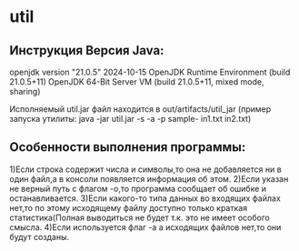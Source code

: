 # util
## Инструкция Версия Java: 
openjdk version "21.0.5" 2024-10-15 
OpenJDK Runtime Environment (build 21.0.5+11) 
OpenJDK 64-Bit Server VM (build 21.0.5+11, mixed mode, sharing)

Исполняемый util.jar файл находится в out/artifacts/util_jar (пример запуска утилиты: java -jar util.jar -s -a -p sample- in1.txt in2.txt)
## Особенности выполнения программы: 
1)Если строка содержит числа и символы,то она не добавляется ни в один файл,а в консоли появляется информация об этом. 
2)Если указан не верный путь с флагом -o,то программа сообщает об ошибке и останавливается.
3)Если какого-то типа данных во входящих файлах нет,то по этому исходящему файлу доступно только краткая статистика(Полная выводиться не будет т.к. это не имеет особого смысла. 
4)Если используется флаг -a а исходящих файлов нет,то они будут созданы.